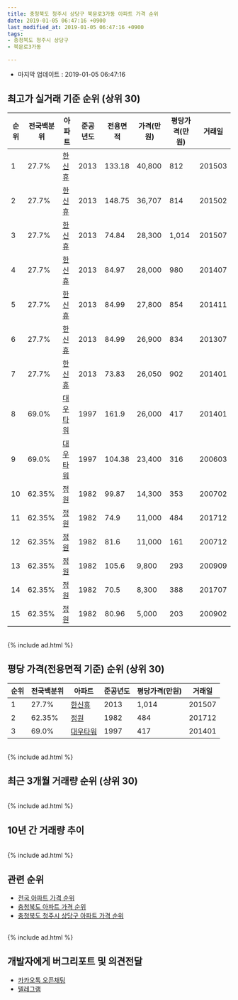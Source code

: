 ```yaml
---
title: 충청북도 청주시 상당구 북문로3가동 아파트 가격 순위
date: 2019-01-05 06:47:16 +0900
last_modified_at: 2019-01-05 06:47:16 +0900
tags:
- 충청북도 청주시 상당구
- 북문로3가동

---
```


* 마지막 업데이트 : 2019-01-05 06:47:16

## 최고가 실거래 기준 순위 (상위 30)


|순위|전국백분위|아파트|준공년도|전용면적|가격(만원)|평당가격(만원)|거래일|
|---|---|---|---|---|---|---|---|
|1|27.7%|[한신휴](https://search.naver.com/search.naver?query=%EC%B6%A9%EC%B2%AD%EB%B6%81%EB%8F%84+%EC%B2%AD%EC%A3%BC%EC%8B%9C+%EC%83%81%EB%8B%B9%EA%B5%AC+%EB%B6%81%EB%AC%B8%EB%A1%9C3%EA%B0%80%EB%8F%99+%ED%95%9C%EC%8B%A0%ED%9C%B4)|2013|133.18|40,800|812|201503|
|2|27.7%|[한신휴](https://search.naver.com/search.naver?query=%EC%B6%A9%EC%B2%AD%EB%B6%81%EB%8F%84+%EC%B2%AD%EC%A3%BC%EC%8B%9C+%EC%83%81%EB%8B%B9%EA%B5%AC+%EB%B6%81%EB%AC%B8%EB%A1%9C3%EA%B0%80%EB%8F%99+%ED%95%9C%EC%8B%A0%ED%9C%B4)|2013|148.75|36,707|814|201502|
|3|27.7%|[한신휴](https://search.naver.com/search.naver?query=%EC%B6%A9%EC%B2%AD%EB%B6%81%EB%8F%84+%EC%B2%AD%EC%A3%BC%EC%8B%9C+%EC%83%81%EB%8B%B9%EA%B5%AC+%EB%B6%81%EB%AC%B8%EB%A1%9C3%EA%B0%80%EB%8F%99+%ED%95%9C%EC%8B%A0%ED%9C%B4)|2013|74.84|28,300|1,014|201507|
|4|27.7%|[한신휴](https://search.naver.com/search.naver?query=%EC%B6%A9%EC%B2%AD%EB%B6%81%EB%8F%84+%EC%B2%AD%EC%A3%BC%EC%8B%9C+%EC%83%81%EB%8B%B9%EA%B5%AC+%EB%B6%81%EB%AC%B8%EB%A1%9C3%EA%B0%80%EB%8F%99+%ED%95%9C%EC%8B%A0%ED%9C%B4)|2013|84.97|28,000|980|201407|
|5|27.7%|[한신휴](https://search.naver.com/search.naver?query=%EC%B6%A9%EC%B2%AD%EB%B6%81%EB%8F%84+%EC%B2%AD%EC%A3%BC%EC%8B%9C+%EC%83%81%EB%8B%B9%EA%B5%AC+%EB%B6%81%EB%AC%B8%EB%A1%9C3%EA%B0%80%EB%8F%99+%ED%95%9C%EC%8B%A0%ED%9C%B4)|2013|84.99|27,800|854|201411|
|6|27.7%|[한신휴](https://search.naver.com/search.naver?query=%EC%B6%A9%EC%B2%AD%EB%B6%81%EB%8F%84+%EC%B2%AD%EC%A3%BC%EC%8B%9C+%EC%83%81%EB%8B%B9%EA%B5%AC+%EB%B6%81%EB%AC%B8%EB%A1%9C3%EA%B0%80%EB%8F%99+%ED%95%9C%EC%8B%A0%ED%9C%B4)|2013|84.99|26,900|834|201307|
|7|27.7%|[한신휴](https://search.naver.com/search.naver?query=%EC%B6%A9%EC%B2%AD%EB%B6%81%EB%8F%84+%EC%B2%AD%EC%A3%BC%EC%8B%9C+%EC%83%81%EB%8B%B9%EA%B5%AC+%EB%B6%81%EB%AC%B8%EB%A1%9C3%EA%B0%80%EB%8F%99+%ED%95%9C%EC%8B%A0%ED%9C%B4)|2013|73.83|26,050|902|201401|
|8|69.0%|[대우타워](https://search.naver.com/search.naver?query=%EC%B6%A9%EC%B2%AD%EB%B6%81%EB%8F%84+%EC%B2%AD%EC%A3%BC%EC%8B%9C+%EC%83%81%EB%8B%B9%EA%B5%AC+%EB%B6%81%EB%AC%B8%EB%A1%9C3%EA%B0%80%EB%8F%99+%EB%8C%80%EC%9A%B0%ED%83%80%EC%9B%8C)|1997|161.9|26,000|417|201401|
|9|69.0%|[대우타워](https://search.naver.com/search.naver?query=%EC%B6%A9%EC%B2%AD%EB%B6%81%EB%8F%84+%EC%B2%AD%EC%A3%BC%EC%8B%9C+%EC%83%81%EB%8B%B9%EA%B5%AC+%EB%B6%81%EB%AC%B8%EB%A1%9C3%EA%B0%80%EB%8F%99+%EB%8C%80%EC%9A%B0%ED%83%80%EC%9B%8C)|1997|104.38|23,400|316|200603|
|10|62.35%|[정원](https://search.naver.com/search.naver?query=%EC%B6%A9%EC%B2%AD%EB%B6%81%EB%8F%84+%EC%B2%AD%EC%A3%BC%EC%8B%9C+%EC%83%81%EB%8B%B9%EA%B5%AC+%EB%B6%81%EB%AC%B8%EB%A1%9C3%EA%B0%80%EB%8F%99+%EC%A0%95%EC%9B%90)|1982|99.87|14,300|353|200702|
|11|62.35%|[정원](https://search.naver.com/search.naver?query=%EC%B6%A9%EC%B2%AD%EB%B6%81%EB%8F%84+%EC%B2%AD%EC%A3%BC%EC%8B%9C+%EC%83%81%EB%8B%B9%EA%B5%AC+%EB%B6%81%EB%AC%B8%EB%A1%9C3%EA%B0%80%EB%8F%99+%EC%A0%95%EC%9B%90)|1982|74.9|11,000|484|201712|
|12|62.35%|[정원](https://search.naver.com/search.naver?query=%EC%B6%A9%EC%B2%AD%EB%B6%81%EB%8F%84+%EC%B2%AD%EC%A3%BC%EC%8B%9C+%EC%83%81%EB%8B%B9%EA%B5%AC+%EB%B6%81%EB%AC%B8%EB%A1%9C3%EA%B0%80%EB%8F%99+%EC%A0%95%EC%9B%90)|1982|81.6|11,000|161|200712|
|13|62.35%|[정원](https://search.naver.com/search.naver?query=%EC%B6%A9%EC%B2%AD%EB%B6%81%EB%8F%84+%EC%B2%AD%EC%A3%BC%EC%8B%9C+%EC%83%81%EB%8B%B9%EA%B5%AC+%EB%B6%81%EB%AC%B8%EB%A1%9C3%EA%B0%80%EB%8F%99+%EC%A0%95%EC%9B%90)|1982|105.6|9,800|293|200909|
|14|62.35%|[정원](https://search.naver.com/search.naver?query=%EC%B6%A9%EC%B2%AD%EB%B6%81%EB%8F%84+%EC%B2%AD%EC%A3%BC%EC%8B%9C+%EC%83%81%EB%8B%B9%EA%B5%AC+%EB%B6%81%EB%AC%B8%EB%A1%9C3%EA%B0%80%EB%8F%99+%EC%A0%95%EC%9B%90)|1982|70.5|8,300|388|201707|
|15|62.35%|[정원](https://search.naver.com/search.naver?query=%EC%B6%A9%EC%B2%AD%EB%B6%81%EB%8F%84+%EC%B2%AD%EC%A3%BC%EC%8B%9C+%EC%83%81%EB%8B%B9%EA%B5%AC+%EB%B6%81%EB%AC%B8%EB%A1%9C3%EA%B0%80%EB%8F%99+%EC%A0%95%EC%9B%90)|1982|80.96|5,000|203|200902|


<br>
{% include ad.html %}
<br>

## 평당 가격(전용면적 기준) 순위 (상위 30)


|순위|전국백분위|아파트|준공년도|평당가격(만원)|거래일|
|---|---|---|---|---|---|
|1|27.7%|[한신휴](https://search.naver.com/search.naver?query=%EC%B6%A9%EC%B2%AD%EB%B6%81%EB%8F%84+%EC%B2%AD%EC%A3%BC%EC%8B%9C+%EC%83%81%EB%8B%B9%EA%B5%AC+%EB%B6%81%EB%AC%B8%EB%A1%9C3%EA%B0%80%EB%8F%99+%ED%95%9C%EC%8B%A0%ED%9C%B4)|2013|1,014|201507|
|2|62.35%|[정원](https://search.naver.com/search.naver?query=%EC%B6%A9%EC%B2%AD%EB%B6%81%EB%8F%84+%EC%B2%AD%EC%A3%BC%EC%8B%9C+%EC%83%81%EB%8B%B9%EA%B5%AC+%EB%B6%81%EB%AC%B8%EB%A1%9C3%EA%B0%80%EB%8F%99+%EC%A0%95%EC%9B%90)|1982|484|201712|
|3|69.0%|[대우타워](https://search.naver.com/search.naver?query=%EC%B6%A9%EC%B2%AD%EB%B6%81%EB%8F%84+%EC%B2%AD%EC%A3%BC%EC%8B%9C+%EC%83%81%EB%8B%B9%EA%B5%AC+%EB%B6%81%EB%AC%B8%EB%A1%9C3%EA%B0%80%EB%8F%99+%EB%8C%80%EC%9A%B0%ED%83%80%EC%9B%8C)|1997|417|201401|


<br>
{% include ad.html %}
<br>

## 최근 3개월 거래량 순위 (상위 30)


<div style="width:100%;">
    <canvas id="deal_count_ranking" height="250"></canvas>
</div>


<script>
new Chart(document.getElementById("deal_count_ranking"), {
    type: 'horizontalBar',
    data: {
        labels: ['한신휴'],
        datasets: [{
            label: '실거래 수',
            data: [1],
            borderColor: "rgba(255, 0, 128, 1)",
            backgroundColor: "rgba(255, 0, 128, 0.5)",
            fill: false,
        }]
    },
    options: {
        responsive: true,
        title: {
            display: true,
            text: '최근 3개월 거래량 순위'
        },
        tooltips: {
            mode: 'index',
            intersect: false,
            callbacks: {
                title: function(tooltipItems, data) {
                    return "실거래 수:";
                },
                label: function(tooltipItem, data) {
                    return data.labels[tooltipItem.index] + ": " + tooltipItem.xLabel;
                }
            }
        },
        hover: {
            mode: 'nearest',
            intersect: true
        },
        scales: {
            xAxes: [{
                display: true,
                scaleLabel: {
                    display: true,
                    labelString: '실거래 수'
                },
                ticks: {
                    suggestedMin: 0,
                }
            }],
            yAxes: [{
                display: true,
                ticks: {
                    autoSkip: false,
                    callback: function(value, index, values) {
                        if (value.length > 15)
                            return value.substr(0, 13) + "...";
                        else
                            return value;
                    }
                },
                scaleLabel: {
                    display: false,
                }
            }]
        }
    }
});

</script>


<br>
{% include ad.html %}
<br>

## 10년 간 거래량 추이


<div style="width:100%;">
    <canvas id="deal_progress" height="250"></canvas>
</div>

<script>
new Chart(document.getElementById("deal_progress"), {
    type: 'line',
    data: {
        labels: ['200901','200902','200903','200904','200905','200906','200907','200908','200909','200910','200911','200912','201001','201002','201003','201004','201005','201006','201007','201008','201009','201010','201011','201012','201101','201102','201103','201104','201105','201106','201107','201108','201109','201110','201111','201112','201201','201202','201203','201204','201205','201206','201207','201208','201209','201210','201211','201212','201301','201302','201303','201304','201305','201306','201307','201308','201309','201310','201311','201312','201401','201402','201403','201404','201405','201406','201407','201408','201409','201410','201411','201412','201501','201502','201503','201504','201505','201506','201507','201508','201509','201510','201511','201512','201601','201602','201603','201604','201605','201606','201607','201608','201609','201610','201611','201612','201701','201702','201703','201704','201705','201706','201707','201708','201709','201710','201711','201712','201801','201802','201803','201804','201805','201806','201807','201808','201809','201810','201811','201812','201901'],
        datasets: [{
            label: '실거래 수',
            pointRadius: 1,
            data: [0, 1, 0, 0, 0, 2, 1, 0, 1, 0, 0, 0, 0, 0, 0, 1, 0, 0, 0, 0, 0, 0, 0, 1, 0, 0, 0, 1, 0, 0, 0, 1, 0, 1, 0, 0, 0, 0, 0, 0, 1, 1, 0, 0, 0, 0, 0, 0, 0, 0, 1, 0, 0, 1, 1, 0, 0, 0, 0, 0, 3, 0, 0, 2, 0, 0, 2, 1, 0, 1, 2, 1, 1, 2, 7, 1, 0, 1, 2, 0, 0, 2, 2, 2, 2, 0, 1, 1, 0, 2, 0, 1, 2, 2, 0, 1, 1, 1, 1, 1, 3, 1, 1, 1, 1, 2, 0, 1, 0, 1, 1, 1, 0, 2, 1, 1, 1, 0, 1, 0, 0],
            borderColor: "rgba(255, 201, 14, 1)",
            backgroundColor: "rgba(255, 201, 14, 0.5)",
            fill: true,
        }]
    },
    options: {
        responsive: true,
        title: {
            display: true,
            text: '10년간 거래량 추이'
        },
        tooltips: {
            mode: 'index',
            intersect: false,
        },
        hover: {
            mode: 'nearest',
            intersect: true
        },
        scales: {
            xAxes: [{
                display: true,
                scaleLabel: {
                    display: true,
                    labelString: '년/월'
                }
            }],
            yAxes: [{
                display: true,
                ticks: {
                    suggestedMin: 0,
                },
                scaleLabel: {
                    display: true,
                    labelString: '실거래 수'
                }
            }]
        }
    }
});

</script>


<br>
{% include ad.html %}
<br>

## 관련 순위

- [전국 아파트 가격 순위](https://inasie.github.io/apt-ranking/전국)
- [충청북도 아파트 가격 순위](https://inasie.github.io/apt-ranking/충청북도)
- [충청북도 청주시 상당구 아파트 가격 순위](https://inasie.github.io/apt-ranking/충청북도-청주시-상당구)


<br>
{% include ad.html %}
<br>

## 개발자에게 버그리포트 및 의견전달

- [카카오톡 오픈채팅](https://open.kakao.com/o/gLJUAP4)
- [텔레그램](https://t.me/inasie)

